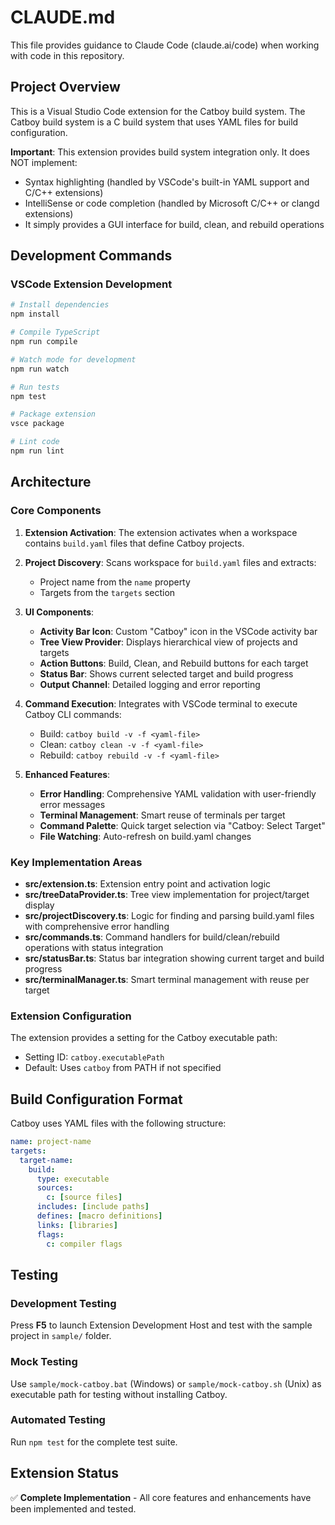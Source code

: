 # CLAUDE.md

This file provides guidance to Claude Code (claude.ai/code) when working with code in this repository.

## Project Overview

This is a Visual Studio Code extension for the Catboy build system. The Catboy build system is a C build system that uses YAML files for build configuration.

**Important**: This extension provides build system integration only. It does NOT implement:
- Syntax highlighting (handled by VSCode's built-in YAML support and C/C++ extensions)
- IntelliSense or code completion (handled by Microsoft C/C++ or clangd extensions)
- It simply provides a GUI interface for build, clean, and rebuild operations

## Development Commands

### VSCode Extension Development
```bash
# Install dependencies
npm install

# Compile TypeScript
npm run compile

# Watch mode for development
npm run watch

# Run tests
npm test

# Package extension
vsce package

# Lint code
npm run lint
```

## Architecture

### Core Components

1. **Extension Activation**: The extension activates when a workspace contains `build.yaml` files that define Catboy projects.

2. **Project Discovery**: Scans workspace for `build.yaml` files and extracts:
   - Project name from the `name` property
   - Targets from the `targets` section

3. **UI Components**:
   - **Activity Bar Icon**: Custom "Catboy" icon in the VSCode activity bar
   - **Tree View Provider**: Displays hierarchical view of projects and targets
   - **Action Buttons**: Build, Clean, and Rebuild buttons for each target
   - **Status Bar**: Shows current selected target and build progress
   - **Output Channel**: Detailed logging and error reporting

4. **Command Execution**: Integrates with VSCode terminal to execute Catboy CLI commands:
   - Build: `catboy build -v -f <yaml-file>`
   - Clean: `catboy clean -v -f <yaml-file>`
   - Rebuild: `catboy rebuild -v -f <yaml-file>`

5. **Enhanced Features**:
   - **Error Handling**: Comprehensive YAML validation with user-friendly error messages
   - **Terminal Management**: Smart reuse of terminals per target
   - **Command Palette**: Quick target selection via "Catboy: Select Target"
   - **File Watching**: Auto-refresh on build.yaml changes

### Key Implementation Areas

- **src/extension.ts**: Extension entry point and activation logic
- **src/treeDataProvider.ts**: Tree view implementation for project/target display
- **src/projectDiscovery.ts**: Logic for finding and parsing build.yaml files with comprehensive error handling
- **src/commands.ts**: Command handlers for build/clean/rebuild operations with status integration
- **src/statusBar.ts**: Status bar integration showing current target and build progress
- **src/terminalManager.ts**: Smart terminal management with reuse per target

### Extension Configuration

The extension provides a setting for the Catboy executable path:
- Setting ID: `catboy.executablePath`
- Default: Uses `catboy` from PATH if not specified

## Build Configuration Format

Catboy uses YAML files with the following structure:
```yaml
name: project-name
targets:
  target-name:
    build:
      type: executable
      sources:
        c: [source files]
      includes: [include paths]
      defines: [macro definitions]
      links: [libraries]
      flags:
        c: compiler flags
```

## Testing

### Development Testing
Press **F5** to launch Extension Development Host and test with the sample project in `sample/` folder.

### Mock Testing
Use `sample/mock-catboy.bat` (Windows) or `sample/mock-catboy.sh` (Unix) as executable path for testing without installing Catboy.

### Automated Testing
Run `npm test` for the complete test suite.

## Extension Status

✅ **Complete Implementation** - All core features and enhancements have been implemented and tested.